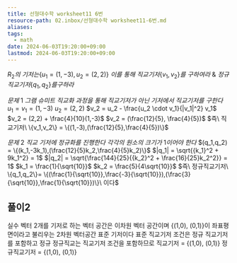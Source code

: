 ```yaml
---
title: 선형대수학 worksheet11 6번
resource-path: 02.inbox/선형대수학 worksheet11-6번.md
aliases:
tags:
  - math
date: 2024-06-03T19:20:00+09:00
lastmod: 2024-06-03T19:20:00+09:00
---
```

$R_2 의\ 기저는 \{ u_1 = (1,-3), u_2 = (2,2)\}$ $이를\ 통해\ 직교기저 \{v_1, v_2\} 를\ 구하여라\  \&\  정규직교기저 \{q_1, q_2\} 를 구하라$

$문제\ 1\ 그램\ 슈미트\ 직교화\ 과정을\ 통해\ 직교기저가\ 아닌\ 기저에서\ 직교기저를\ 구한다$
$u_1 = v_1 = (1,-3)$
$u_2 = (2,2)$
$v_2 = u_2 - \frac{u_2 \cdot v_1}{|v_1|^2} v_1$
$v_2 = (2,2) + \frac{4}{10}(1,-3)$
$v_2 = (\frac{12}{5}, \frac{4}{5})$
$즉\ 직교기저\ \{v_1,v_2\} = \{(1,-3),(\frac{12}{5},\frac{4}{5})\}$

$문제\ 2\ 직교\ 기저에\ 정규화를\ 진행한다$
$각각의\ 원소의\ 크기가\ 1이어야\ 한다$
$(q_1,q_2) = \{(k_1,-3k_1),(\frac{12}{5}k_2,\frac{4}{5}k_2)\}$
$|q_1| = \sqrt{{k_1}^2 + 9k_1^2} = 1$
$|q_2| = \sqrt{\frac{144}{25}{{k_2}^2 + \frac{16}{25}k_2^2}} = 1$
$k_1 = \frac{1}{\sqrt{10}}$
$k_2 = \frac{5}{4\sqrt{10}}$
$즉\ 정규직교기저\ \{q_1,q_2\}= \{(\frac{1}{\sqrt{10}},\frac{-3}{\sqrt{10}}),(\frac{3}{\sqrt{10}},\frac{1}{\sqrt{10}})\}\  이다$




## 풀이2
실수 벡터 2개를 기저로 하는 벡터 공간은 이차원 벡터 공간이며
{(1,0), (0,1)}이 좌표평면이라고 불리우는 2차원 벡터공간 표준 기저이다
표준 직교기저 조건은 정규 직교기저를 포함하고 정규 정규직교는 직교기저 조건을 포함하므로
직교기저 = {(1,0), (0,1)}
정규직교기저 = {(1,0), (0,1)}
